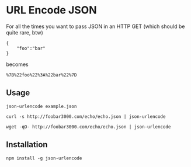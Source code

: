 URL Encode JSON
===

For all the times you want to pass JSON in an HTTP GET (which should be quite rare, btw)

    {
        "foo":"bar"
    }

becomes

    %7B%22foo%22%3A%22bar%22%7D

Usage
---

    json-urlencode example.json

    curl -s http://foobar3000.com/echo/echo.json | json-urlencode

    wget -qO- http://foobar3000.com/echo/echo.json | json-urlencode

Installation
---

    npm install -g json-urlencode
